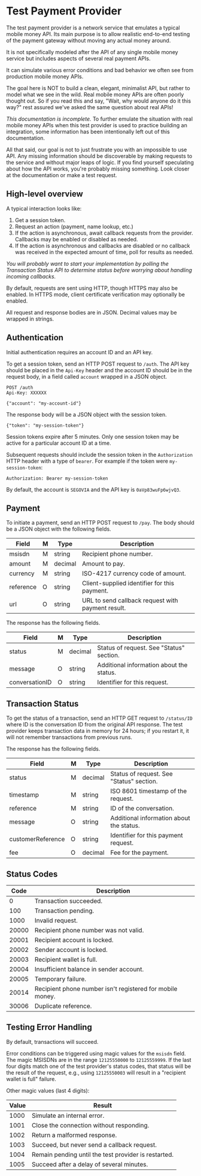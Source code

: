 # Test Payment Provider

The test payment provider is a network service that emulates a typical mobile
money API.  Its main purpose is to allow realistic end-to-end testing of the
payment gateway without moving any actual money around.

It is not specifically modeled after the API of any single mobile money service
but includes aspects of several real payment APIs.

It can simulate various error conditions and bad behavior we often see from
production mobile money APIs.

The goal here is NOT to build a clean, elegant, minimalist API, but rather to
model what we see in the wild. Real mobile money APIs are often poorly thought
out. So if you read this and say, "Wait, why would anyone do it this way?"
rest assured we've asked the same question about real APIs!

*This documentation is incomplete.* To further emulate the situation with real
mobile money APIs when this test provider is used to practice building an
integration, some information has been intentionally left out of this
documentation.

All that said, our goal is not to just frustrate you with an impossible to
use API. Any missing information should be discoverable by making
requests to the service and without major leaps of logic. If you find
yourself speculating about how the API works, you're probably missing
something. Look closer at the documentation or make a test request.

## High-level overview

A typical interaction looks like:

1. Get a session token.
2. Request an action (payment, name lookup, etc.)
3. If the action is asynchronous, await callback requests from the provider.
   Callbacks may be enabled or disabled as needed.
4. If the action is asynchronous and callbacks are disabled or no callback was
   received in the expected amount of time, poll for results as needed.

*You will probably want to start your implementation by polling the
Transaction Status API to determine status before worrying about handling
incoming callbacks.*

By default, requests are sent using HTTP, though HTTPS may also be enabled.
In HTTPS mode, client certificate verification may optionally be enabled.

All request and response bodies are in JSON. Decimal values may be wrapped
in strings.

## Authentication

Initial authentication requires an account ID and an API key.

To get a session token, send an HTTP POST request to `/auth`. The API key
should be placed in the `Api-Key` header and the account ID should be in the
request body, in a field called `account` wrapped in a JSON object.

```
POST /auth
Api-Key: XXXXXX

{"account": "my-account-id"}
```

The response body will be a JSON object with the session token.

```
{"token": "my-session-token"}
```

Session tokens expire after 5 minutes. Only one session token may be active
for a particular account ID at a time.

Subsequent requests should include the session token in the `Authorization`
HTTP header with a type of `bearer`. For example if the token were
`my-session-token`:

```
Authorization: Bearer my-session-token
```

By default, the account is `SEGOVIA` and the API key is `0aVp83wuFp6wjvQ3`.

## Payment

To initiate a payment, send an HTTP POST request to `/pay`. The body should be
a JSON object with the following fields.

Field     | M   | Type    | Description
--------- | --- | ------- | -----------
msisdn    | M   | string  | Recipient phone number.
amount    | M   | decimal | Amount to pay.
currency  | M   | string  | ISO-4217 currency code of amount.
reference | O   | string  | Client-supplied identifier for this payment.
url       | O   | string  | URL to send callback request with payment result.

The response has the following fields.

Field          | M   | Type    | Description
-------------- | --- | ------- | -----------
status         | M   | decimal | Status of request. See "Status" section.
message        | O   | string  | Additional information about the status.
conversationID | O   | string  | Identifier for this request.

## Transaction Status

To get the status of a transaction, send an HTTP GET request to `/status/ID`
where ID is the conversation ID from the original API response. The test
provider keeps transaction data in memory for 24 hours; if you restart it,
it will not remember transactions from previous runs.

The response has the following fields.

Field             | M   | Type    | Description
----------------- | --- | ------- | -----------
status            | M   | decimal | Status of request. See "Status" section.
timestamp         | M   | string  | ISO 8601 timestamp of the request.
reference         | M   | string  | ID of the conversation.
message           | O   | string  | Additional information about the status.
customerReference | O   | string  | Identifier for this payment request.
fee               | O   | decimal | Fee for the payment.

## Status Codes

Code  | Description
----- | -----------
0     | Transaction succeeded.
100   | Transaction pending.
1000  | Invalid request.
20000 | Recipient phone number was not valid.
20001 | Recipient account is locked.
20002 | Sender account is locked.
20003 | Recipient wallet is full.
20004 | Insufficient balance in sender account.
20005 | Temporary failure.
20014 | Recipient phone number isn't registered for mobile money.
30006 | Duplicate reference.

## Testing Error Handling

By default, transactions will succeed.

Error conditions can be triggered using magic values for the `msisdn` field.
The magic MSISDNs are in the range `12125550000` to `12125559999`. If the last
four digits match one of the test provider's status codes, that status will be
the result of the request, e.g., using `12125550003` will result in a
"recipient wallet is full" failure.

Other magic values (last 4 digits):

Value | Result
----- | ------
1000  | Simulate an internal error.
1001  | Close the connection without responding. 
1002  | Return a malformed response.
1003  | Succeed, but never send a callback request.
1004  | Remain pending until the test provider is restarted.
1005  | Succeed after a delay of several minutes.
